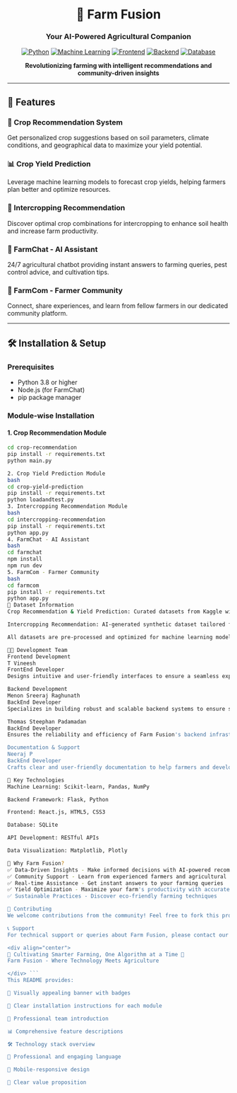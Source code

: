 <!-- Banner Section -->
<div align="center">

# 🌱 Farm Fusion

### Your AI-Powered Agricultural Companion

[![Python](https://img.shields.io/badge/Python-3.8%2B-blue?logo=python)](https://python.org)
[![Machine Learning](https://img.shields.io/badge/Machine%20Learning-Scikit--learn-orange)](https://scikit-learn.org)
[![Frontend](https://img.shields.io/badge/Frontend-React-teal)](https://reactjs.org)
[![Backend](https://img.shields.io/badge/Backend-Flask-green)](https://flask.palletsprojects.com)
[![Database](https://img.shields.io/badge/Database-SQLite-yellow)](https://sqlite.org)

**Revolutionizing farming with intelligent recommendations and community-driven insights**

</div>

---

## 🚀 Features

### 🌾 Crop Recommendation System
Get personalized crop suggestions based on soil parameters, climate conditions, and geographical data to maximize your yield potential.

### 📊 Crop Yield Prediction
Leverage machine learning models to forecast crop yields, helping farmers plan better and optimize resources.

### 🔄 Intercropping Recommendation
Discover optimal crop combinations for intercropping to enhance soil health and increase farm productivity.

### 💬 FarmChat - AI Assistant
24/7 agricultural chatbot providing instant answers to farming queries, pest control advice, and cultivation tips.

### 👥 FarmCom - Farmer Community
Connect, share experiences, and learn from fellow farmers in our dedicated community platform.

---

## 🛠️ Installation & Setup

### Prerequisites
- Python 3.8 or higher
- Node.js (for FarmChat)
- pip package manager

### Module-wise Installation

#### 1. Crop Recommendation Module
```bash
cd crop-recommendation
pip install -r requirements.txt
python main.py

2. Crop Yield Prediction Module
bash
cd crop-yield-prediction
pip install -r requirements.txt
python loadandtest.py
3. Intercropping Recommendation Module
bash
cd intercropping-recommendation
pip install -r requirements.txt
python app.py
4. FarmChat - AI Assistant
bash
cd farmchat
npm install
npm run dev
5. FarmCom - Farmer Community
bash
cd farmcom
pip install -r requirements.txt
python app.py
📁 Dataset Information
Crop Recommendation & Yield Prediction: Curated datasets from Kaggle with real agricultural data

Intercropping Recommendation: AI-generated synthetic dataset tailored for project demonstration

All datasets are pre-processed and optimized for machine learning models

👨‍💻 Development Team
Frontend Development
T Vineesh
FrontEnd Developer
Designs intuitive and user-friendly interfaces to ensure a seamless experience for our users.

Backend Development
Menon Sreeraj Raghunath
BackEnd Developer
Specializes in building robust and scalable backend systems to ensure seamless data processing and integration for Farm Fusion.

Thomas Steephan Padamadan
BackEnd Developer
Ensures the reliability and efficiency of Farm Fusion's backend infrastructure, enabling smooth data flow and real-time insights for farmers.

Documentation & Support
Neeraj P
BackEnd Developer
Crafts clear and user-friendly documentation to help farmers and developers make the most of Farm Fusion's innovative tools.

🎯 Key Technologies
Machine Learning: Scikit-learn, Pandas, NumPy

Backend Framework: Flask, Python

Frontend: React.js, HTML5, CSS3

Database: SQLite

API Development: RESTful APIs

Data Visualization: Matplotlib, Plotly

🌟 Why Farm Fusion?
✅ Data-Driven Insights - Make informed decisions with AI-powered recommendations
✅ Community Support - Learn from experienced farmers and agricultural experts
✅ Real-time Assistance - Get instant answers to your farming queries
✅ Yield Optimization - Maximize your farm's productivity with accurate predictions
✅ Sustainable Practices - Discover eco-friendly farming techniques

🤝 Contributing
We welcome contributions from the community! Feel free to fork this project and submit pull requests for any enhancements.

📞 Support
For technical support or queries about Farm Fusion, please contact our development team or create an issue in the repository.

<div align="center">
🌾 Cultivating Smarter Farming, One Algorithm at a Time 🌾
Farm Fusion - Where Technology Meets Agriculture

</div> ```
This README provides:

🎨 Visually appealing banner with badges

🚀 Clear installation instructions for each module

👥 Professional team introduction

📊 Comprehensive feature descriptions

🛠️ Technology stack overview

💫 Professional and engaging language

📱 Mobile-responsive design

🌟 Clear value proposition
